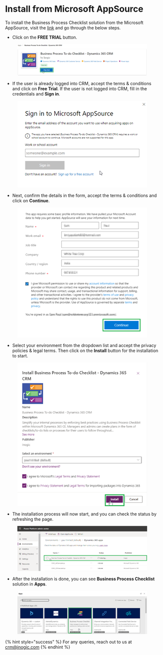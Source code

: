 # Install from Microsoft AppSource

To install the Business Process Checklist solution from the Microsoft AppSource, visit the [link](https://appsource.microsoft.com/en-us/product/dynamics-365/inogic.business-process-to-do-checklist-dynamics-365-crm?tab=Overview) and go through the below steps.

* &#x20;Click on the **FREE TRIAL** button.&#x20;

<figure><img src="../../.gitbook/assets/1 (2) (5).png" alt=""><figcaption></figcaption></figure>

* If the user is already logged into CRM, accept the terms & conditions and click on **Free Trial**. If the user is not logged into CRM, fill in the credentials and **Sign in**.

<figure><img src="../../.gitbook/assets/2 (3).png" alt=""><figcaption></figcaption></figure>

* Next, confirm the details in the form, accept the terms & conditions and click on **Continue**.

<figure><img src="../../.gitbook/assets/3 (2).png" alt=""><figcaption></figcaption></figure>

* Select your environment from the dropdown list and accept the privacy policies & legal terms. Then click on the **Install** button for the installation to start.

<figure><img src="../../.gitbook/assets/5 (1) (1).png" alt=""><figcaption></figcaption></figure>

* The installation process will now start, and you can check the status by refreshing the page.&#x20;

<figure><img src="../../.gitbook/assets/6 (1).png" alt=""><figcaption></figcaption></figure>

* &#x20;After the installation is done, you can see **Business Process Checklist** solution in **Apps**.

<figure><img src="../../.gitbook/assets/7.png" alt=""><figcaption></figcaption></figure>

{% hint style="success" %}
For any queries, reach out to us at [crm@inogic.com](mailto:crm@inogic.com)
{% endhint %}
